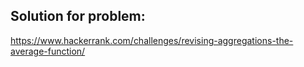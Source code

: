 ## Solution for problem:
https://www.hackerrank.com/challenges/revising-aggregations-the-average-function/